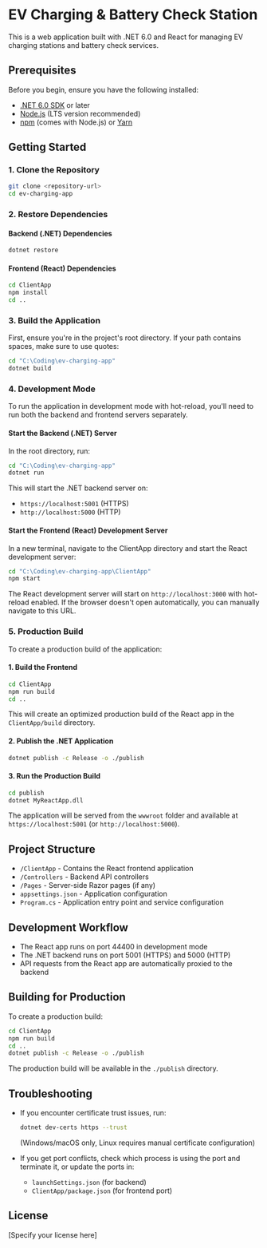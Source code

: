 # EV Charging & Battery Check Station

This is a web application built with .NET 6.0 and React for managing EV charging stations and battery check services.

## Prerequisites

Before you begin, ensure you have the following installed:

- [.NET 6.0 SDK](https://dotnet.microsoft.com/download/dotnet/6.0) or later
- [Node.js](https://nodejs.org/) (LTS version recommended)
- [npm](https://www.npmjs.com/) (comes with Node.js) or [Yarn](https://yarnpkg.com/)

## Getting Started

### 1. Clone the Repository

```bash
git clone <repository-url>
cd ev-charging-app
```

### 2. Restore Dependencies

#### Backend (.NET) Dependencies

```bash
dotnet restore
```

#### Frontend (React) Dependencies

```bash
cd ClientApp
npm install
cd ..
```

### 3. Build the Application

First, ensure you're in the project's root directory. If your path contains spaces, make sure to use quotes:

```bash
cd "C:\Coding\ev-charging-app"
dotnet build
```

### 4. Development Mode

To run the application in development mode with hot-reload, you'll need to run both the backend and frontend servers separately.

#### Start the Backend (.NET) Server

In the root directory, run:

```bash
cd "C:\Coding\ev-charging-app"
dotnet run
```

This will start the .NET backend server on:
- `https://localhost:5001` (HTTPS)
- `http://localhost:5000` (HTTP)

#### Start the Frontend (React) Development Server

In a new terminal, navigate to the ClientApp directory and start the React development server:

```bash
cd "C:\Coding\ev-charging-app\ClientApp"
npm start
```

The React development server will start on `http://localhost:3000` with hot-reload enabled. If the browser doesn't open automatically, you can manually navigate to this URL.

### 5. Production Build

To create a production build of the application:

#### 1. Build the Frontend

```bash
cd ClientApp
npm run build
cd ..
```

This will create an optimized production build of the React app in the `ClientApp/build` directory.

#### 2. Publish the .NET Application

```bash
dotnet publish -c Release -o ./publish
```

#### 3. Run the Production Build

```bash
cd publish
dotnet MyReactApp.dll
```

The application will be served from the `wwwroot` folder and available at `https://localhost:5001` (or `http://localhost:5000`).

## Project Structure

- `/ClientApp` - Contains the React frontend application
- `/Controllers` - Backend API controllers
- `/Pages` - Server-side Razor pages (if any)
- `appsettings.json` - Application configuration
- `Program.cs` - Application entry point and service configuration

## Development Workflow

- The React app runs on port 44400 in development mode
- The .NET backend runs on port 5001 (HTTPS) and 5000 (HTTP)
- API requests from the React app are automatically proxied to the backend

## Building for Production

To create a production build:

```bash
cd ClientApp
npm run build
cd ..
dotnet publish -c Release -o ./publish
```

The production build will be available in the `./publish` directory.

## Troubleshooting

- If you encounter certificate trust issues, run:
  ```bash
  dotnet dev-certs https --trust
  ```
  (Windows/macOS only, Linux requires manual certificate configuration)

- If you get port conflicts, check which process is using the port and terminate it, or update the ports in:
  - `launchSettings.json` (for backend)
  - `ClientApp/package.json` (for frontend port)

## License

[Specify your license here]
